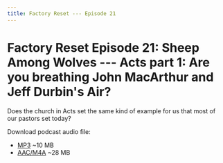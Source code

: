 ```yaml
---
title: Factory Reset --- Episode 21
---
```


# Factory Reset Episode 21: Sheep Among Wolves --- Acts part 1: Are you breathing John MacArthur and Jeff Durbin's Air?

Does the church in Acts set the same kind of example for us that most of our pastors set today?

Download podcast audio file:

* [MP3](http://files.xpian.info/factory_reset_episode_21.mp3) ~10 MB
* [AAC/M4A](http://files.xpian.info/factory_reset_episode_21.m4a) ~28 MB
